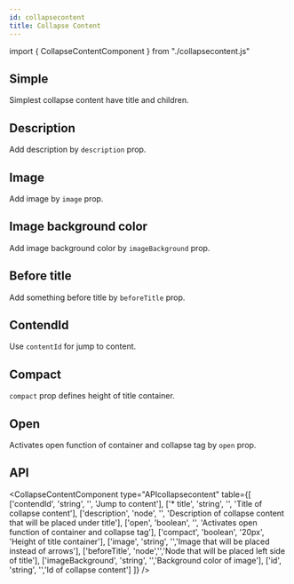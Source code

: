 ```yaml
---
id: collapsecontent
title: Collapse Content
---
```


import { CollapseContentComponent } from "./collapsecontent.js"

## Simple

<p>Simplest collapse content have title and children.</p>
<CollapseContentComponent />

## Description

<p>Add description by <code>description</code> prop. </p>
<CollapseContentComponent type="desc" text="Description"/>

## Image

<p>Add image by <code>image</code> prop. </p>
<CollapseContentComponent img="https://erxes.io/static/images/logo/logo_dark.svg" />

## Image background color

<p>Add image background color by <code>imageBackground</code> prop. </p>
<CollapseContentComponent img="https://erxes.io/static/images/logo/logo_dark.svg" color="yellow"/>

## Before title

<p>Add something before title by <code>beforeTitle</code> prop. </p>
<CollapseContentComponent type ="icon" text="O"/>

## ContendId

<p>Use <code>contentId</code> for jump to content.</p>
<CollapseContentComponent type="contentid" text="contendId"/>

## Compact

<p><code>compact</code> prop defines height of title container.</p>
<CollapseContentComponent comp />

## Open

<p>Activates open function of container and collapse tag by <code>open</code> prop. </p>
<CollapseContentComponent opens />

## API

<CollapseContentComponent type="APIcollapsecontent" table={[
  ['contendId', 'string', '', 'Jump to content'],
  ['* title', 'string', '', 'Title of collapse content'],
  ['description', 'node', '', 'Description of collapse content that will be placed under title'],
  ['open', 'boolean', '', 'Activates open function of container and collapse tag'],
  ['compact', 'boolean', '20px', 'Height of title container'],
  ['image', 'string', '','Image that will be placed instead of arrows'],
  ['beforeTitle', 'node','','Node that will be placed left side of title'],
  ['imageBackground', 'string', '','Background color of image'],
  ['id', 'string', '','Id of collapse content']
]} />